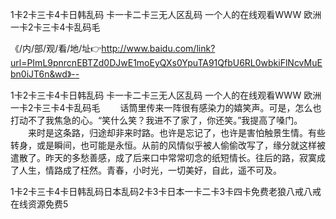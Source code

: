 1卡2卡三卡4卡日韩乱码
卡一卡二卡三无人区乱码
一个人的在线观看WWW
欧洲一卡2卡三卡4卡乱码毛


《/内/部/观/看/地/址👉http://www.baidu.com/link?url=PImL9pnrcnEBTZd0DJwE1moEyQXs0YpuTA91QfbU6RL0wbkiFlNcvMuEbn0iJT6n&wd》--

1卡2卡三卡4卡日韩乱码
卡一卡二卡三无人区乱码
一个人的在线观看WWW
欧洲一卡2卡三卡4卡乱码毛
　　话筒里传来一阵很有感染力的嬉笑声。可是，怎么也打动不了我焦急的心。“笑什么笑？我进不了家了，你还笑。”我提高了嗓门。
　　来时是这条路，归途却非来时路。也许是忘记了，也许是害怕触景生情。有些转身，或是瞬间，也可能是永恒。从前的风情似乎被人偷偷改写了，缘分就这样被遣散了。昨天的多愁善感，成了后来口中常常叨念的纸短情长。往后的路，寂寞成了人生，情路成了枉然。青春，小时光，一切美好，自此，遥不可及。





1卡2卡三卡4卡日韩乱码日本乱码2卡3卡日本一卡二卡3卡四卡免费老狼八戒八戒在线资源免费5
